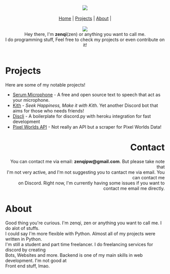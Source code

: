 <div align="center">
    <img src="https://raw.githubusercontent.com/znqi/znqi/main/images/logo.png" />
</div>
<br>
<div align="center">
    <a href="">Home</a> |
    <a href="#projects">Projects</a> |
    <a href="#about">About</a> |
</div>
<br>

<div align="center">
    <img align="center" src="https://raw.githubusercontent.com/znqi/znqi/main/images/Hello.gif">
    <br>
    Hey there, I'm <strong>zenqi</strong>(zen) or anything you want to call me.<br>I do programming stuff, Feel free to check my projects or even contribute on it!
</div>
<br>

# Projects

Here are some of my notable projects!
- [Serum Microphone](https://serummicrophone.ml) - A free and open source text to speech that act as your microphone.
- [Kith](https://kith.ml) - *Seek Happiness, Make it with Kith*. Yet another Discord bot that aims for those who needs friends!
- [Discli](https://github.com/znqi/discli) - A boilerplate for discord.py with heroku integration for fast development
- [Pixel Worlds API](https://github.com/znqi/pixelworldsapi) - Not really an API but a scraper for Pixel Worlds Data!

<div id="about" align="right">
    <h1>Contact</h1>
    <p>You can contact me via email: <strong>zenqipw@gmail.com</strong>. But please take note that <br>
        I'm not very active, and I'm not suggesting you to cantact me via email. You can contact me<br>
        on Discord. Right now, I'm currently having some issues if you want to contact me email me directly.
    </p>
    
</div>

# About

Good thing you're curious. I'm zenqi, zen or anything you want to call me. I do alot of stuffs.<br>
I could say I'm more flexible with Python. Almost all of my projects were written in Python. <br>
I'm still a student and part time freelancer. I do freelancing services for discord by creating<br>
Bots, Websites and more. Backend is one of my main skills in web development. I'm not good at<br>
Front end stuff, lmao. 
